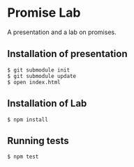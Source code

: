 # Promise Lab

A presentation and a lab on promises.

## Installation of presentation

```
$ git submodule init
$ git submodule update
$ open index.html
```

## Installation of Lab

```
$ npm install
```

## Running tests

```
$ npm test
```
